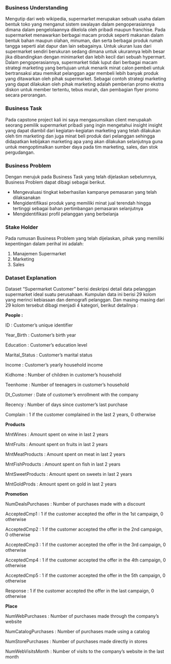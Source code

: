 ### Business Understanding
Mengutip dari web wikipedia, supermarket merupakan sebuah usaha dalam bentuk toko yang menganut sistem swalayan dalam pengoperasiannya dimana dalam pengelolaannya dikelola oleh pribadi maupun franchise. Pada supermarket menawarkan berbagai macam produk seperti makanan dalam bentuk bahan maupun olahan, minuman, dan serta berbagai produk rumah tangga seperti alat dapur dan lain sebagainya. Untuk ukuran luas dari supermarket sendiri berukuran sedang dimana untuk ukurannya lebih besar jika dibandingkan dengan minimarket dan lebih kecil dari sebuah hypermart. Dalam pengoperasiannya, supermarket tidak luput dari berbagai macam strategi marketing yang bertujuan untuk menarik minat calon pembeli untuk bertransaksi atau memikat pelanggan agar membeli lebih banyak produk yang ditawarkan oleh pihak supermarket. Sebagai contoh strategi marketing yang dapat dilakukan oleh pihak marketing adalah pemberian promo ekstra diskon untuk member tertentu, tebus murah, dan pembagian flyer promo secara perorangan. 
### Business Task
Pada capstone project kali ini saya mengasumsikan client merupakah seorang pemilik supermarket pribadi yang ingin mengetahui insight insight yang dapat diambil dari kegiatan-kegiatan marketing yang telah dilakukan oleh tim marketing dan juga minat beli produk dari pelanggan sehingga didapatkan kebijakan marketing apa yang akan dilakukan selanjutnya guna untuk mengoptimalkan sumber daya pada tim marketing, sales, dan stok pergudangan.
### Business Problem
Dengan merujuk pada Business Task yang telah dijelaskan sebelumnya, Business Problem dapat dibagi sebagai berikut.
-	Mengevaluasi tingkat keberhasilan kampanye pemasaran yang telah dilaksanakan
-	Mengidentifikasi produk yang memiliki minat jual terendah hingga tertinggi sebagai bahan pertimbangan pemasaran selanjutnya
-	Mengidentifikasi profil pelanggan yang berbelanja
### Stake Holder
Pada rumusan Business Problem yang telah dijelaskan, pihak yang memiliki kepentingan dalam perihal ini adalah:
1.	Manajemen Supermarket
2.	Marketing
3.	Sales
### Dataset Explanation
Dataset “Supermarket Customer” berisi deskripsi detail data pelanggan supermarket ideal suatu perusahaan. Kumpulan data ini berisi 29 kolom yang merinci kebiasaan dan demografi pelanggan. Dan masing-masing dari 29 kolom tersebut dibagi menjadi 4 kategori, berikut detailnya :

**People :**

ID : Customer’s unique identifier

Year_Birth : Customer’s birth year

Education : Customer’s education level

Marital_Status : Customer’s marital status

Income : Customer’s yearly household income

Kidhome : Number of children in customer’s household

Teenhome : Number of teenagers in customer’s household

Dt_Customer : Date of customer’s enrollment with the company

Recency : Number of days since customer’s last purchase

Complain : 1 if the customer complained in the last 2 years, 0 otherwise

**Products**

MntWines : Amount spent on wine in last 2 years

MntFruits : Amount spent on fruits in last 2 years

MntMeatProducts : Amount spent on meat in last 2 years

MntFishProducts : Amount spent on fish in last 2 years

MntSweetProducts : Amount spent on sweets in last 2 years

MntGoldProds : Amount spent on gold in last 2 years

**Promotion**

NumDealsPurchases : Number of purchases made with a discount

AcceptedCmp1 : 1 if the customer accepted the offer in the 1st campaign, 0 otherwise

AcceptedCmp2 : 1 if the customer accepted the offer in the 2nd campaign, 0 otherwise

AcceptedCmp3 : 1 if the customer accepted the offer in the 3rd campaign, 0 otherwise

AcceptedCmp4 : 1 if the customer accepted the offer in the 4th campaign, 0 otherwise

AcceptedCmp5 : 1 if the customer accepted the offer in the 5th campaign, 0 otherwise

Response : 1 if the customer accepted the offer in the last campaign, 0 otherwise

**Place**

NumWebPurchases : Number of purchases made through the company’s website

NumCatalogPurchases : Number of purchases made using a catalog

NumStorePurchases : Number of purchases made directly in stores

NumWebVisitsMonth : Number of visits to the company’s website in the last month
